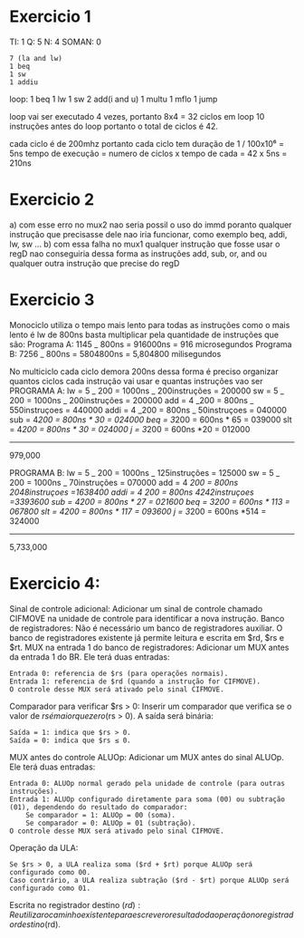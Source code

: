 # Exercicio 1

TI: 1
Q: 5
N: 4
SOMAN: 0

    7 (la and lw)
    1 beq
    1 sw
    1 addiu

loop:
1 beq
1 lw
1 sw
2 add(i and u)
1 multu
1 mflo
1 jump

loop vai ser executado 4 vezes, portanto 8x4 = 32 ciclos em loop
10 instruções antes do loop portanto o total de ciclos é 42.

cada ciclo é de 200mhz portanto cada ciclo tem duração de
1 / 100x10⁶ = 5ns
tempo de execução = numero de ciclos x tempo de cada = 42 x 5ns = 210ns

# Exercicio 2

a) com esse erro no mux2 nao seria possil o uso do immd poranto qualquer instrução que precisasse dele nao iria funcionar,
como exemplo beq, addi, lw, sw ...
b)
com essa falha no mux1 qualquer instrução que fosse usar o regD nao conseguiria dessa forma as instruções add, sub, or, and
ou qualquer outra instrução que precise do regD

# Exercicio 3

Monociclo utiliza o tempo mais lento para todas as instruções como o mais lento é lw de 800ns basta multiplicar pela quantidade
de instruções que são:
Programa A: 1145 _ 800ns = 916000ns = 916 microsegundos
Programa B: 7256 _ 800ns = 5804800ns = 5,804800 milisegundos

No multiciclo cada ciclo demora 200ns dessa forma é preciso organizar quantos ciclos cada instrução vai usar e quantas instruções vao ser
PROGRAMA A:
lw = 5 _ 200 = 1000ns _ 200instruções = 200000
sw = 5 _ 200 = 1000ns _ 200instruções = 200000
add = 4 _200 = 800ns _ 550instruçoes = 440000
addi = 4 _200 = 800ns _ 50instruçoes = 040000
sub = 4*200 = 800ns * 30 = 024000
beq = 3*200 = 600ns * 65 = 039000
slt = 4*200 = 800ns * 30 = 024000
j = 3*200 = 600ns *20 = 012000

---

979,000

PROGRAMA B:
lw = 5 _ 200 = 1000ns _ 125instruções = 125000
sw = 5 _ 200 = 1000ns _ 70instruções = 070000
add = 4 *200 = 800ns *2048instruçoes =1638400
addi = 4 *200 = 800ns *4242instruçoes =3393600
sub = 4*200 = 800ns * 27 = 021600
beq = 3*200 = 600ns * 113 = 067800
slt = 4*200 = 800ns * 117 = 093600
j = 3*200 = 600ns *514 = 324000

---

5,733,000

# Exercicio 4:

Sinal de controle adicional: Adicionar um sinal de controle chamado CIFMOVE na unidade de controle para identificar a nova instrução.
Banco de registradores: Não é necessário um banco de registradores auxiliar. O banco de registradores existente já permite leitura e escrita em $rd, $rs e $rt.
MUX na entrada 1 do banco de registradores: Adicionar um MUX antes da entrada 1 do BR. Ele terá duas entradas:

    Entrada 0: referencia de $rs (para operações normais).
    Entrada 1: referencia de $rd (quando a instrução for CIFMOVE).
    O controle desse MUX será ativado pelo sinal CIFMOVE.

Comparador para verificar $rs > 0: Inserir um comparador que verifica se o valor de $rs é maior que zero ($rs > 0). A saída será binária:

    Saída = 1: indica que $rs > 0.
    Saída = 0: indica que $rs ≤ 0.

MUX antes do controle ALUOp: Adicionar um MUX antes do sinal ALUOp. Ele terá duas entradas:

    Entrada 0: ALUOp normal gerado pela unidade de controle (para outras instruções).
    Entrada 1: ALUOp configurado diretamente para soma (00) ou subtração (01), dependendo do resultado do comparador:
        Se comparador = 1: ALUOp = 00 (soma).
        Se comparador = 0: ALUOp = 01 (subtração).
    O controle desse MUX será ativado pelo sinal CIFMOVE.

Operação da ULA:

    Se $rs > 0, a ULA realiza soma ($rd + $rt) porque ALUOp será configurado como 00.
    Caso contrário, a ULA realiza subtração ($rd - $rt) porque ALUOp será configurado como 01.

Escrita no registrador destino ($rd): Reutilizar o caminho existente para escrever o resultado da operação no registrador destino ($rd).
